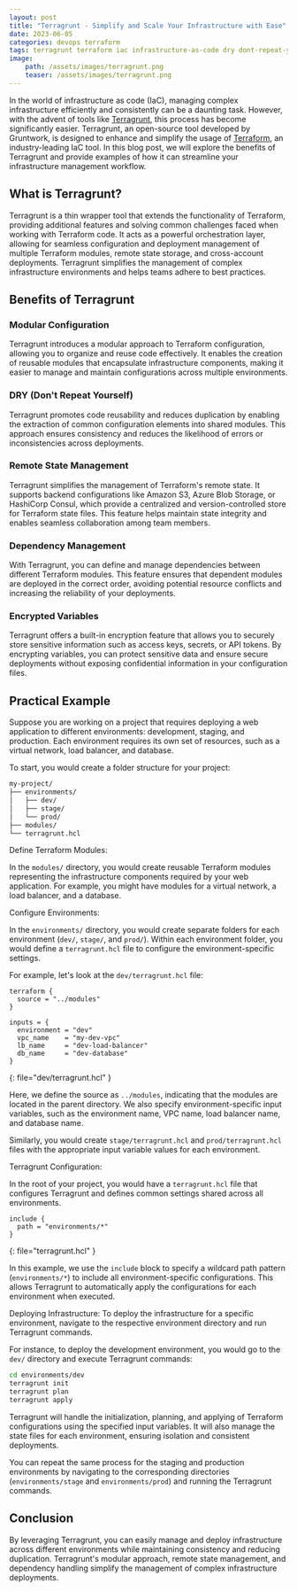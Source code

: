 ```yaml
---
layout: post
title: "Terragrunt - Simplify and Scale Your Infrastructure with Ease"
date: 2023-06-05
categories: devops terraform
tags: terragrunt terraform iac infrastructure-as-code dry dont-repeat-yourselve
image:
    path: /assets/images/terragrunt.png
    teaser: /assets/images/terragrunt.png
---
```


In the world of infrastructure as code (IaC), managing complex infrastructure efficiently and consistently can be a daunting task. However, with the advent of tools like [Terragrunt](https://terragrunt.gruntwork.io), this process has become significantly easier. Terragrunt, an open-source tool developed by Gruntwork, is designed to enhance and simplify the usage of [Terraform](https://www.terraform.io), an industry-leading IaC tool. In this blog post, we will explore the benefits of Terragrunt and provide examples of how it can streamline your infrastructure management workflow.

## What is Terragrunt?

Terragrunt is a thin wrapper tool that extends the functionality of Terraform, providing additional features and solving common challenges faced when working with Terraform code. It acts as a powerful orchestration layer, allowing for seamless configuration and deployment management of multiple Terraform modules, remote state storage, and cross-account deployments. Terragrunt simplifies the management of complex infrastructure environments and helps teams adhere to best practices.

## Benefits of Terragrunt

### Modular Configuration

Terragrunt introduces a modular approach to Terraform configuration, allowing you to organize and reuse code effectively. It enables the creation of reusable modules that encapsulate infrastructure components, making it easier to manage and maintain configurations across multiple environments.

### DRY (Don't Repeat Yourself)

Terragrunt promotes code reusability and reduces duplication by enabling the extraction of common configuration elements into shared modules. This approach ensures consistency and reduces the likelihood of errors or inconsistencies across deployments.

### Remote State Management

Terragrunt simplifies the management of Terraform's remote state. It supports backend configurations like Amazon S3, Azure Blob Storage, or HashiCorp Consul, which provide a centralized and version-controlled store for Terraform state files. This feature helps maintain state integrity and enables seamless collaboration among team members.

### Dependency Management

With Terragrunt, you can define and manage dependencies between different Terraform modules. This feature ensures that dependent modules are deployed in the correct order, avoiding potential resource conflicts and increasing the reliability of your deployments.

### Encrypted Variables

Terragrunt offers a built-in encryption feature that allows you to securely store sensitive information such as access keys, secrets, or API tokens. By encrypting variables, you can protect sensitive data and ensure secure deployments without exposing confidential information in your configuration files.

## Practical Example

Suppose you are working on a project that requires deploying a web application to different environments: development, staging, and production. Each environment requires its own set of resources, such as a virtual network, load balancer, and database.

To start, you would create a folder structure for your project:

```markdown
my-project/
├── environments/
│   ├── dev/
│   ├── stage/
│   └── prod/
├── modules/
└── terragrunt.hcl
```

Define Terraform Modules:

In the `modules/` directory, you would create reusable Terraform modules representing the infrastructure components required by your web application. For example, you might have modules for a virtual network, a load balancer, and a database.

Configure Environments:

In the `environments/` directory, you would create separate folders for each environment (`dev/`, `stage/`, and `prod/`). Within each environment folder, you would define a `terragrunt.hcl` file to configure the environment-specific settings.

For example, let's look at the `dev/terragrunt.hcl` file:

```hcl
terraform {
  source = "../modules"
}

inputs = {
  environment = "dev"
  vpc_name    = "my-dev-vpc"
  lb_name     = "dev-load-balancer"
  db_name     = "dev-database"
}
```
{: file="dev/terragrunt.hcl" }

Here, we define the source as `../modules`, indicating that the modules are located in the parent directory. We also specify environment-specific input variables, such as the environment name, VPC name, load balancer name, and database name.

Similarly, you would create `stage/terragrunt.hcl` and `prod/terragrunt.hcl` files with the appropriate input variable values for each environment.

Terragrunt Configuration:

In the root of your project, you would have a `terragrunt.hcl` file that configures Terragrunt and defines common settings shared across all environments.

```hcl
include {
  path = "environments/*"
}
```
{: file="terragrunt.hcl" }

In this example, we use the `include` block to specify a wildcard path pattern (`environments/*`) to include all environment-specific configurations. This allows Terragrunt to automatically apply the configurations for each environment when executed.

Deploying Infrastructure: To deploy the infrastructure for a specific environment, navigate to the respective environment directory and run Terragrunt commands.

For instance, to deploy the development environment, you would go to the `dev/` directory and execute Terragrunt commands:

```bash
cd environments/dev
terragrunt init
terragrunt plan
terragrunt apply
```

Terragrunt will handle the initialization, planning, and applying of Terraform configurations using the specified input variables. It will also manage the state files for each environment, ensuring isolation and consistent deployments.

You can repeat the same process for the staging and production environments by navigating to the corresponding directories (`environments/stage` and `environments/prod`) and running the Terragrunt commands.

## Conclusion

By leveraging Terragrunt, you can easily manage and deploy infrastructure across different environments while maintaining consistency and reducing duplication. Terragrunt's modular approach, remote state management, and dependency handling simplify the management of complex infrastructure deployments.
